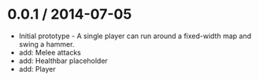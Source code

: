 0.0.1 / 2014-07-05
==================

  * Initial prototype - A single player can run around a fixed-width map and swing a hammer.
  * add: Melee attacks
  * add: Healthbar placeholder
  * add: Player